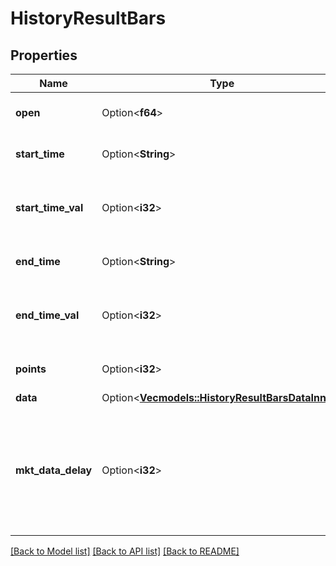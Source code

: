 # HistoryResultBars

## Properties

Name | Type | Description | Notes
------------ | ------------- | ------------- | -------------
**open** | Option<**f64**> | First price returned for bar value. | [optional]
**start_time** | Option<**String**> | Start Time in the format YYYYMMDD. | [optional]
**start_time_val** | Option<**i32**> | Start Time Value - Formatted in unix time in ms. | [optional]
**end_time** | Option<**String**> | End Time in the format YYYYMMDD. | [optional]
**end_time_val** | Option<**i32**> | End Time Value - Formatted in unix time in ms. | [optional]
**points** | Option<**i32**> | total number of data points. | [optional]
**data** | Option<[**Vec<models::HistoryResultBarsDataInner>**](history_result_bars_data_inner.md)> |  | [optional]
**mkt_data_delay** | Option<**i32**> | If 0 then data is returned in real time. Otherwise will return the number of seconds history data is delayed. | [optional]

[[Back to Model list]](../README.md#documentation-for-models) [[Back to API list]](../README.md#documentation-for-api-endpoints) [[Back to README]](../README.md)


